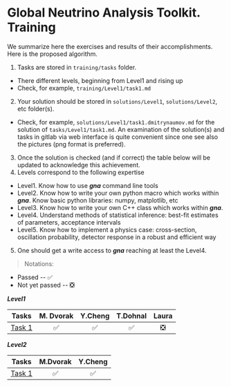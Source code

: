# Global Neutrino Analysis Toolkit. Training

We summarize here the exercises and results of their accomplishments. Here is the proposed algorithm.
1. Tasks are stored in `training/tasks` folder. 
 * There different levels, beginning from Level1 and rising up
 * Check, for example, `training/Level1/task1.md`
2. Your solution should be stored in `solutions/Level1`,  `solutions/Level2`, etc folder(s). 
 * Check, for example, `solutions/Level1/task1.dmitrynaumov.md` for the solution of `tasks/Level1/task1.md`. An examination of the solution(s) and tasks in gitlab 
   via web interface is quite convenient since one see also the pictures (png format is preferred).
3. Once the solution is checked (and if correct) the table below will be updated to acknowledge this achievement.
4. Levels correspond to the following expertise
 * Level1. Know how to use ***gna*** command line tools
 * Level2. Know how to write your own python macro which works within ***gna***. Know basic python libraries: numpy, matplotlib, etc
 * Level3. Know how to write your own C++ class which works within ***gna***. 
 * Level4. Understand methods of statistical inference: best-fit estimates of parameters, acceptance intervals
 * Level5. Know how to implement a physics case: cross-section,  oscillation probability, detector response in a robust and efficient way
5. One should get a write access to ***gna*** reaching at least the Level4.

 > Notations:
  * Passed -- :white_check_mark:
  * Not yet passed -- :negative_squared_cross_mark:

***Level1***

| Tasks | M. Dvorak | Y.Cheng | T.Dohnal | Laura | 
| ----- | :--------: | :-------------: | :------:| :------: |
| [Task 1](/training/tasks/Level1/task1.md) | :white_check_mark:   | :white_check_mark:| :white_check_mark:|  :negative_squared_cross_mark: |

***Level2***

| Tasks | M.Dvorak | Y.Cheng | 
| ----- | :--------: | :-------------: | 
| [Task 1](/tasks/Level2/task1) | :white_check_mark: | :white_check_mark: |


